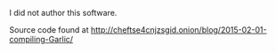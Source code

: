 I did not author this software.

Source code found at http://cheftse4cnjzsgid.onion/blog/2015-02-01-compiling-Garlic/
